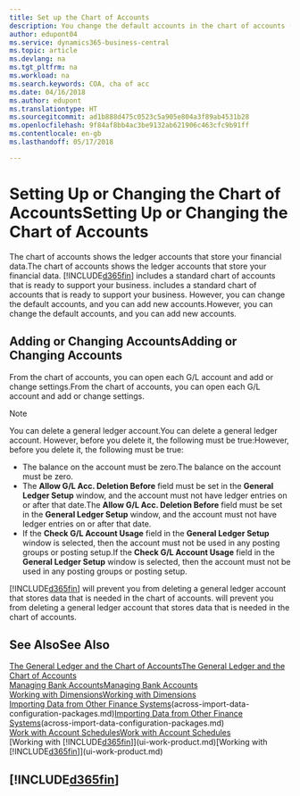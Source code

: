 ```yaml
---
title: Set up the Chart of Accounts
description: You change the default accounts in the chart of accounts (COA), and you can add new accounts.
author: edupont04
ms.service: dynamics365-business-central
ms.topic: article
ms.devlang: na
ms.tgt_pltfrm: na
ms.workload: na
ms.search.keywords: COA, cha of acc
ms.date: 04/16/2018
ms.author: edupont
ms.translationtype: HT
ms.sourcegitcommit: ad1b888d475c0523c5a905e804a3f89ab4531b28
ms.openlocfilehash: 9f84af8bb4ac3be9132ab621906c463cfc9b91ff
ms.contentlocale: en-gb
ms.lasthandoff: 05/17/2018

---
```

# <a name="setting-up-or-changing-the-chart-of-accounts"></a><span data-ttu-id="ef8a0-103">Setting Up or Changing the Chart of Accounts</span><span class="sxs-lookup"><span data-stu-id="ef8a0-103">Setting Up or Changing the Chart of Accounts</span></span>
<span data-ttu-id="ef8a0-104">The chart of accounts shows the ledger accounts that store your financial data.</span><span class="sxs-lookup"><span data-stu-id="ef8a0-104">The chart of accounts shows the ledger accounts that store your financial data.</span></span> [!INCLUDE[d365fin](includes/d365fin_md.md)]<span data-ttu-id="ef8a0-105"> includes a standard chart of accounts that is ready to support your business.</span><span class="sxs-lookup"><span data-stu-id="ef8a0-105"> includes a standard chart of accounts that is ready to support your business.</span></span>
<span data-ttu-id="ef8a0-106">However, you can change the default accounts, and you can add new accounts.</span><span class="sxs-lookup"><span data-stu-id="ef8a0-106">However, you can change the default accounts, and you can add new accounts.</span></span>  

## <a name="adding-or-changing-accounts"></a><span data-ttu-id="ef8a0-107">Adding or Changing Accounts</span><span class="sxs-lookup"><span data-stu-id="ef8a0-107">Adding or Changing Accounts</span></span>
<span data-ttu-id="ef8a0-108">From the chart of accounts, you can open each G/L account and add or change settings.</span><span class="sxs-lookup"><span data-stu-id="ef8a0-108">From the chart of accounts, you can open each G/L account and add or change settings.</span></span>

> [!NOTE]  
>   <span data-ttu-id="ef8a0-109">You can delete a general ledger account.</span><span class="sxs-lookup"><span data-stu-id="ef8a0-109">You can delete a general ledger account.</span></span> <span data-ttu-id="ef8a0-110">However, before you delete it, the following must be true:</span><span class="sxs-lookup"><span data-stu-id="ef8a0-110">However, before you delete it, the following must be true:</span></span>  

* <span data-ttu-id="ef8a0-111">The balance on the account must be zero.</span><span class="sxs-lookup"><span data-stu-id="ef8a0-111">The balance on the account must be zero.</span></span>  
* <span data-ttu-id="ef8a0-112">The **Allow G/L Acc. Deletion Before** field must be set in the **General Ledger Setup** window, and the account must not have ledger entries on or after that date.</span><span class="sxs-lookup"><span data-stu-id="ef8a0-112">The **Allow G/L Acc. Deletion Before** field must be set in the **General Ledger Setup** window, and the account must not have ledger entries on or after that date.</span></span>  
* <span data-ttu-id="ef8a0-113">If the **Check G/L Account Usage** field in the **General Ledger Setup** window is selected, then the account must not be used in any posting groups or posting setup.</span><span class="sxs-lookup"><span data-stu-id="ef8a0-113">If the **Check G/L Account Usage** field in the **General Ledger Setup** window is selected, then the account must not be used in any posting groups or posting setup.</span></span>  

[!INCLUDE[d365fin](includes/d365fin_md.md)]<span data-ttu-id="ef8a0-114"> will prevent you from deleting a general ledger account that stores data that is needed in the chart of accounts.</span><span class="sxs-lookup"><span data-stu-id="ef8a0-114"> will prevent you from deleting a general ledger account that stores data that is needed in the chart of accounts.</span></span>  

## <a name="see-also"></a><span data-ttu-id="ef8a0-115">See Also</span><span class="sxs-lookup"><span data-stu-id="ef8a0-115">See Also</span></span>
[<span data-ttu-id="ef8a0-116">The General Ledger and the Chart of Accounts</span><span class="sxs-lookup"><span data-stu-id="ef8a0-116">The General Ledger and the Chart of Accounts</span></span>](finance-general-ledger.md)  
[<span data-ttu-id="ef8a0-117">Managing Bank Accounts</span><span class="sxs-lookup"><span data-stu-id="ef8a0-117">Managing Bank Accounts</span></span>](bank-manage-bank-accounts.md)  
[<span data-ttu-id="ef8a0-118">Working with Dimensions</span><span class="sxs-lookup"><span data-stu-id="ef8a0-118">Working with Dimensions</span></span>](finance-dimensions.md)  
<span data-ttu-id="ef8a0-119">[Importing Data from Other Finance Systems](across-import-data-configuration-packages.md)(across-import-data-configuration-packages.md)</span><span class="sxs-lookup"><span data-stu-id="ef8a0-119">[Importing Data from Other Finance Systems](across-import-data-configuration-packages.md)(across-import-data-configuration-packages.md)</span></span>  
[<span data-ttu-id="ef8a0-120">Work with Account Schedules</span><span class="sxs-lookup"><span data-stu-id="ef8a0-120">Work with Account Schedules</span></span>](bi-how-work-account-schedule.md)  
<span data-ttu-id="ef8a0-121">[Working with [!INCLUDE[d365fin](includes/d365fin_md.md)]](ui-work-product.md)</span><span class="sxs-lookup"><span data-stu-id="ef8a0-121">[Working with [!INCLUDE[d365fin](includes/d365fin_md.md)]](ui-work-product.md)</span></span>  

## [!INCLUDE[d365fin](includes/free_trial_md.md)]

